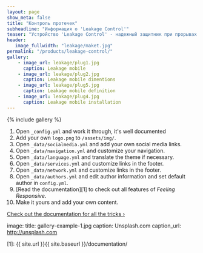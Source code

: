 ```yaml
---
layout: page
show_meta: false
title: "Контроль протечек"
subheadline: "Информация о 'Leakage Control'"
teaser: "Устройство 'Leakage Control' - надежный защитник при прорывах водопроводных труб и затоплениях"
header:
   image_fullwidth: "leakage/maket.jpg"
permalink: "/products/leakage-control/"
gallery:
    - image_url: leakage/plug1.jpg
      caption: Leakage mobile
    - image_url: leakage/plug2.jpg
      caption: Leakage mobile dimentions 
    - image_url: leakage/plug5.jpg
      caption: Leakage mobile definition
    - image_url: leakage/plug4.jpg
      caption: Leakage mobile installation     
---
```


{% include gallery %}

1. Open `_config.yml` and work it through, it's well documented
1. Add your own `logo.png` to `/assets/img/`.
1. Open `_data/socialmedia.yml` and add your own social media links.
1. Open `_data/navigation.yml` and customize your navigation.
1. Open `_data/language.yml` and translate the theme if necessary.
1. Open `_data/services.yml` and customize links in the footer.
1. Open `_data/network.yml` and customize links in the footer.
1. Open `_data/authors.yml` and edit author information and set default author in `config.yml`.
1. [Read the documentation][1] to check out all features of *Feeling Responsive*.
1. Make it yours and add your own content.

<a class="radius button small" href="{{ site.url }}{{ site.baseurl }}/documentation/">Check out the documentation for all the tricks ›</a>

image:
    title: gallery-example-1.jpg
    caption: Unsplash.com
    caption_url: http://unsplash.com

 [1]: {{ site.url }}{{ site.baseurl }}/documentation/
